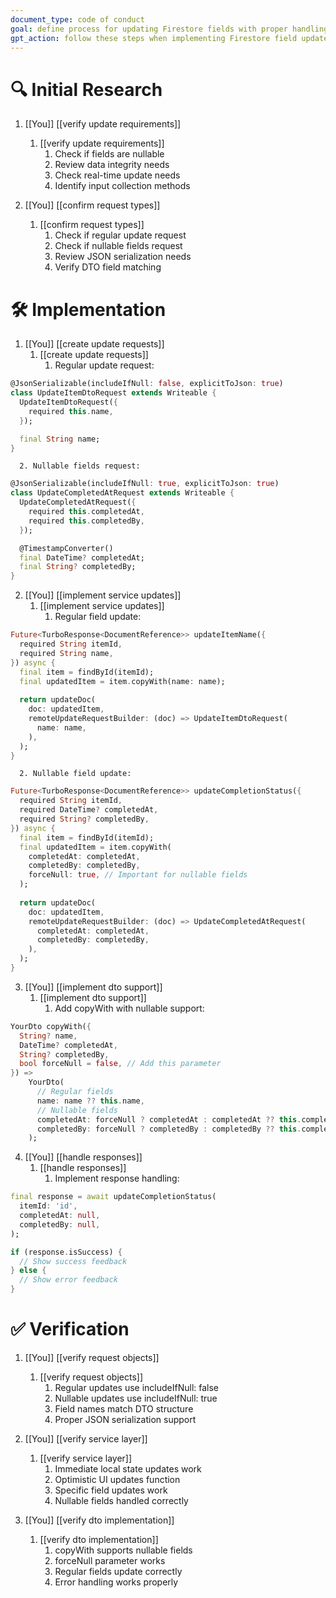 ```yaml
---
document_type: code of conduct
goal: define process for updating Firestore fields with proper handling of nullable values
gpt_action: follow these steps when implementing Firestore field updates
---
```


# 🔍 Initial Research

1. [[You]] [[verify update requirements]]
   1. [[verify update requirements]]
      1. Check if fields are nullable
      2. Review data integrity needs
      3. Check real-time update needs
      4. Identify input collection methods

2. [[You]] [[confirm request types]]
   1. [[confirm request types]]
      1. Check if regular update request
      2. Check if nullable fields request
      3. Review JSON serialization needs
      4. Verify DTO field matching

# 🛠️ Implementation

1. [[You]] [[create update requests]]
   1. [[create update requests]]
      1. Regular update request:
```dart
@JsonSerializable(includeIfNull: false, explicitToJson: true)
class UpdateItemDtoRequest extends Writeable {
  UpdateItemDtoRequest({
    required this.name,
  });

  final String name;
}
```
      2. Nullable fields request:
```dart
@JsonSerializable(includeIfNull: true, explicitToJson: true)
class UpdateCompletedAtRequest extends Writeable {
  UpdateCompletedAtRequest({
    required this.completedAt,
    required this.completedBy,
  });

  @TimestampConverter()
  final DateTime? completedAt;
  final String? completedBy;
}
```

2. [[You]] [[implement service updates]]
   1. [[implement service updates]]
      1. Regular field update:
```dart
Future<TurboResponse<DocumentReference>> updateItemName({
  required String itemId,
  required String name,
}) async {
  final item = findById(itemId);
  final updatedItem = item.copyWith(name: name);
  
  return updateDoc(
    doc: updatedItem,
    remoteUpdateRequestBuilder: (doc) => UpdateItemDtoRequest(
      name: name,
    ),
  );
}
```
      2. Nullable field update:
```dart
Future<TurboResponse<DocumentReference>> updateCompletionStatus({
  required String itemId,
  required DateTime? completedAt,
  required String? completedBy,
}) async {
  final item = findById(itemId);
  final updatedItem = item.copyWith(
    completedAt: completedAt,
    completedBy: completedBy,
    forceNull: true, // Important for nullable fields
  );
  
  return updateDoc(
    doc: updatedItem,
    remoteUpdateRequestBuilder: (doc) => UpdateCompletedAtRequest(
      completedAt: completedAt,
      completedBy: completedBy,
    ),
  );
}
```

3. [[You]] [[implement dto support]]
   1. [[implement dto support]]
      1. Add copyWith with nullable support:
```dart
YourDto copyWith({
  String? name,
  DateTime? completedAt,
  String? completedBy,
  bool forceNull = false, // Add this parameter
}) =>
    YourDto(
      // Regular fields
      name: name ?? this.name,
      // Nullable fields
      completedAt: forceNull ? completedAt : completedAt ?? this.completedAt,
      completedBy: forceNull ? completedBy : completedBy ?? this.completedBy,
    );
```

4. [[You]] [[handle responses]]
   1. [[handle responses]]
      1. Implement response handling:
```dart
final response = await updateCompletionStatus(
  itemId: 'id',
  completedAt: null,
  completedBy: null,
);

if (response.isSuccess) {
  // Show success feedback
} else {
  // Show error feedback
}
```

# ✅ Verification

1. [[You]] [[verify request objects]]
   1. [[verify request objects]]
      1. Regular updates use includeIfNull: false
      2. Nullable updates use includeIfNull: true
      3. Field names match DTO structure
      4. Proper JSON serialization support

2. [[You]] [[verify service layer]]
   1. [[verify service layer]]
      1. Immediate local state updates work
      2. Optimistic UI updates function
      3. Specific field updates work
      4. Nullable fields handled correctly

3. [[You]] [[verify dto implementation]]
   1. [[verify dto implementation]]
      1. copyWith supports nullable fields
      2. forceNull parameter works
      3. Regular fields update correctly
      4. Error handling works properly 
